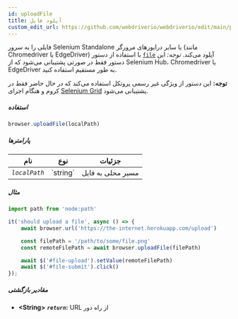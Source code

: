 ```yaml
---
id: uploadFile
title: آپلود فایل
custom_edit_url: https://github.com/webdriverio/webdriverio/edit/main/packages/webdriverio/src/commands/browser/uploadFile.ts
---
```


فایلی را به سرور Selenium Standalone یا سایر درایورهای مرورگر 
(مانند Chromedriver یا EdgeDriver) با استفاده از دستور [`file`](https://webdriver.io/docs/api/selenium#file) آپلود می‌کند.
_توجه:_ این دستور فقط در صورتی پشتیبانی می‌شود که از Selenium Hub،
Chromedriver یا EdgeDriver به طور مستقیم استفاده کنید.

__توجه:__ این دستور از ویژگی غیر رسمی پروتکل استفاده می‌کند که در حال حاضر
فقط در کروم و هنگام اجرای [Selenium Grid](https://www.selenium.dev/documentation/en/grid/) پشتیبانی می‌شود.

##### استفاده

```js
browser.uploadFile(localPath)
```

##### پارامترها

<table>
  <thead>
    <tr>
      <th>نام</th><th>نوع</th><th>جزئیات</th>
    </tr>
  </thead>
  <tbody>
    <tr>
      <td><code><var>localPath</var></code></td>
      <td>`string`</td>
      <td>مسیر محلی به فایل</td>
    </tr>
  </tbody>
</table>

##### مثال

```js title="uploadFile.js"
import path from 'node:path'

it('should upload a file', async () => {
    await browser.url('https://the-internet.herokuapp.com/upload')

    const filePath = '/path/to/some/file.png'
    const remoteFilePath = await browser.uploadFile(filePath)

    await $('#file-upload').setValue(remoteFilePath)
    await $('#file-submit').click()
});
```

##### مقادیر بازگشتی

- **&lt;String&gt;**
            **<code><var>return</var></code>:**  URL از راه دور